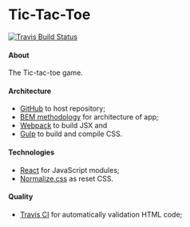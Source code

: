 Tic-Tac-Toe
===========

[![Travis Build Status][travis-img]][travis]

[travis-img]: https://travis-ci.org/ahtohbi4/tic-tac-toe.svg?branch=master
[travis]: https://travis-ci.org/ahtohbi4/tic-tac-toe

#### About
The Tic-tac-toe game.

#### Architecture
 * [GitHub](https://github.com/) to host repository;
 * [BEM methodology](https://en.bem.info/method/) for architecture of app;
 * [Webpack](http://webpack.github.io/docs/) to build JSX and
 * [Gulp](http://gulpjs.com/) to build and compile CSS.

#### Technologies
 * [React](https://facebook.github.io/react/) for JavaScript modules;
 * [Normalize.css](https://necolas.github.io/normalize.css/) as reset CSS.

#### Quality
 * [Travis CI](https://travis-ci.org/) for automatically validation HTML code;
